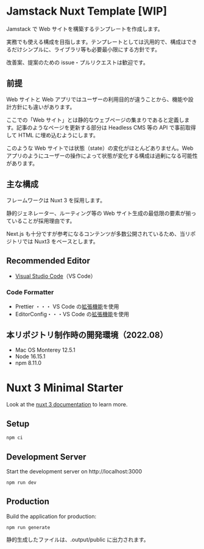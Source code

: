 # Jamstack Nuxt Template [WIP]

Jamstack で Web サイトを構築するテンプレートを作成します。

実務でも使える構成を目指します。テンプレートとしては汎用的で、構成はできるだけシンプルに、ライブラリ等も必要最小限にする方針です。

改善案、提案のための issue・プルリクエストは歓迎です。

## 前提

Web サイトと Web アプリではユーザーの利用目的が違うことから、機能や設計方針にも違いがあります。

ここでの「Web サイト」とは静的なウェブページの集まりであると定義します。記事のようなページを更新する部分は Headless CMS 等の API で事前取得して HTML に埋め込むようにします。

このような Web サイトでは状態（state）の変化がほとんどありません。Web アプリのようにユーザーの操作によって状態が変化する構成は過剰になる可能性があります。

## 主な構成

フレームワークは Nuxt 3 を採用します。

静的ジェネレーター、ルーティング等の Web サイト生成の最低限の要素が揃っていることが採用理由です。

Next.js も十分ですが参考になるコンテンツが多数公開されているため、当リポジトリでは Nuxt3 をベースとします。

## Recommended Editor

- [Visual Studio Code](https://azure.microsoft.com/ja-jp/products/visual-studio-code/)（VS Code）

### Code Formatter

- Prettier ・・・ VS Code の[拡張機能](https://marketplace.visualstudio.com/items?itemName=esbenp.prettier-vscode)を使用
- EditorConfig・・・VS Code の[拡張機能](https://editorconfig.org/#overview)を使用

## 本リポジトリ制作時の開発環境（2022.08）

- Mac OS Monterey 12.5.1
- Node 16.15.1
- npm 8.11.0

# Nuxt 3 Minimal Starter

Look at the [nuxt 3 documentation](https://v3.nuxtjs.org) to learn more.

## Setup

```bash
npm ci
```

## Development Server

Start the development server on http://localhost:3000

```bash
npm run dev
```

## Production

Build the application for production:

```bash
npm run generate
```

静的生成したファイルは、.output/public に出力されます。
